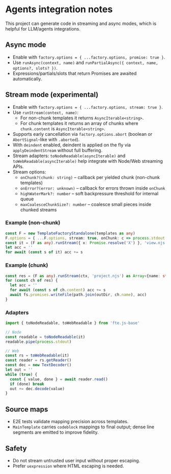 # Agents integration notes

This project can generate code in streaming and async modes, which is helpful for LLM/agents integrations.

## Async mode
- Enable with `factory.options = { ...factory.options, promise: true }`.
- Use `runAsync(context, name)` and `runPartialAsync({ context, name, options?, slots? })`.
- Expressions/partials/slots that return Promises are awaited automatically.

## Stream mode (experimental)
- Enable with `factory.options = { ...factory.options, stream: true }`.
- Use `runStream(context, name)`:
  - For non-chunk templates it returns `AsyncIterable<string>`.
  - For chunk templates it returns an array of chunks where `chunk.content` is `AsyncIterable<string>`.
- Supports early cancellation via `factory.options.abort` (boolean or `AbortSignal`-like with `.aborted`).
- With `deindent` enabled, deindent is applied on the fly via `applyDeindentStream` without full buffering.
- Stream adapters: `toNodeReadable(asyncIterable)` and `toWebReadable(asyncIterable)` help integrate with Node/Web streaming APIs.
- Stream options:
  - `onChunk?(chunk: string)` – callback per yielded chunk (non-chunk templates)
  - `onError?(error: unknown)` – callback for errors thrown inside `onChunk`
  - `highWaterMark?: number` – soft backpressure threshold for internal queue
  - `maxCoalesceChunkSize?: number` – coalesce small pieces inside chunked streams

### Example (non-chunk)
```ts
const F = new TemplateFactoryStandalone(templates as any)
F.options = { ...F.options, stream: true, onChunk: c => process.stdout.write(c) } as any
const it = (F as any).runStream({ x: Promise.resolve('X') }, 'view.njs') as AsyncIterable<string>
let acc = ''
for await (const s of it) acc += s
```

### Example (chunk)
```ts
const res = (F as any).runStream(ctx, 'project.njs') as Array<{name: string, content: AsyncIterable<string>}>
for (const ch of res) {
  let acc = ''
  for await (const s of ch.content) acc += s
  await fs.promises.writeFile(path.join(outDir, ch.name), acc)
}
```

### Adapters
```ts
import { toNodeReadable, toWebReadable } from 'fte.js-base'

// Node
const readable = toNodeReadable(it)
readable.pipe(process.stdout)

// Web
const rs = toWebReadable(it)
const reader = rs.getReader()
const dec = new TextDecoder()
let out = ''
while (true) {
  const { value, done } = await reader.read()
  if (done) break
  out += dec.decode(value)
}
```

## Source maps
- E2E tests validate mapping precision across templates.
- `MainTemplate` carries `codeblock` mappings to final output; dense line segments are emitted to improve fidelity.

## Safety
- Do not stream untrusted user input without proper escaping.
- Prefer `uexpression` where HTML escaping is needed.
